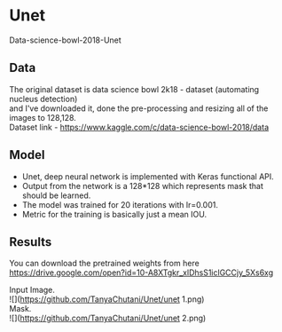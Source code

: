 # Unet
Data-science-bowl-2018-Unet


## Data
The original dataset is data science bowl 2k18 - dataset (automating nucleus detection)  <br />
and I've downloaded it, done the pre-processing and resizing all of the images to 128,128. <br />
Dataset link - https://www.kaggle.com/c/data-science-bowl-2018/data

## Model
- Unet, deep neural network is implemented with Keras functional API.
- Output from the network is a 128*128 which represents mask that should be learned.
- The model was trained for 20 iterations with lr=0.001.
- Metric for the training is basically just a mean IOU.

## Results
You can download the pretrained weights from here  <br />
https://drive.google.com/open?id=10-A8XTgkr_xlDhsS1iclGCCjy_5Xs6xg

Input Image. <br />
![](https://github.com/TanyaChutani/Unet/unet 1.png)<br />
Mask. <br />
![](https://github.com/TanyaChutani/Unet/unet 2.png)<br />
